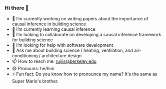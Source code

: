 ### Hi there 👋

- 🔭 I’m currently working on writing papers about the importance of causal inference in building science
- 🌱 I’m currently learning causal inference
- 👯 I’m looking to collaborate on developing a causal inference framework for building science
- 🤔 I’m looking for help with software development
- 💬 Ask me about building science / heating, ventilation, and air-conditioning / architecture design 
- 📫 How to reach me: ruijis@berkeley.edu
- 😄 Pronouns: he/him
- ⚡ Fun fact: Do you know how to pronounce my name? It's the same as Super Mario's brother.

